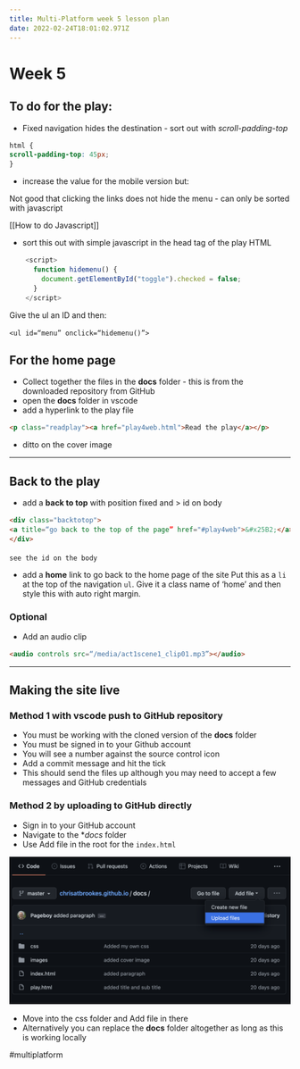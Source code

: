 ```yaml
---
title: Multi-Platform week 5 lesson plan
date: 2022-02-24T18:01:02.971Z
---
```

# Week 5

## To do for the play:

* Fixed navigation hides the destination - sort out with  *scroll-padding-top*

```css
html {
scroll-padding-top: 45px;
}
```

* increase the value for the mobile version but:

Not good that clicking the links does not hide the menu - can only be sorted with javascript

\[[How to do Javascript]]

* sort this out with simple javascript in the head tag of the play HTML 

```javascript
    <script>
      function hidemenu() {
        document.getElementById("toggle").checked = false;
      }
    </script>
```

Give the ul an ID and then:

`<ul id=“menu” onclick=“hidemenu()”>`

## For the home page

* Collect together the files in the **docs** folder - this is from the downloaded repository from GitHub
* open the **docs** folder in vscode
* add a hyperlink to the play file

```html
<p class="readplay"><a href="play4web.html">Read the play</a></p>
```

* ditto on the cover image

- - -

## Back to the play

* add a **back to top** with position fixed and > id on body

```html
<div class="backtotop">
<a title=“go back to the top of the page” href="#play4web">&#x25B2;</a>
</div>

see the id on the body
```

* add a **home** link to go back to the home page of the site
  Put this as a `li` at the top of the navigation `ul`. Give it a class name of ‘home’ and then style this with auto right margin.

### Optional

* Add an audio clip

```html
<audio controls src=“/media/act1scene1_clip01.mp3”></audio>
```

- - -

## Making the site live

### Method 1 with vscode push to GitHub repository

* You must be working with the cloned version of the **docs** folder
* You must be signed in to your Github account
* You will see a number against the source control icon
* Add a commit message and hit the tick
* This should send the files up  although you may need to accept a few messages and GitHub credentials

### Method 2 by uploading to GitHub directly

* Sign in to your GitHub account
* Navigate to the **docs* folder
* Use Add file in the root for the `index.html`

![](/uploads/screenshot-2022-02-22-at-12.24.54.png "Github")

* Move into the css folder and Add file in there
* Alternatively you can replace the **docs** folder altogether as long as this is working locally

\#multiplatform